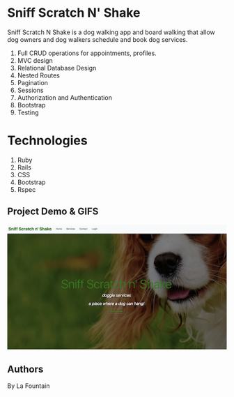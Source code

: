 # Sniff Scratch N' Shake

Sniff Scratch N Shake is a dog walking app and board walking that allow dog owners and dog walkers schedule and book dog services.

1. Full CRUD operations for appointments, profiles.
2. MVC design
3. Relational Database Design
4. Nested Routes
5. Pagination
6. Sessions
7. Authorization and Authentication
8. Bootstrap
9. Testing

# Technologies

1. Ruby
2. Rails
3. CSS
4. Bootstrap
5. Rspec

## Project Demo & GIFS

[![Doggie Daycare](Doggie_Daycare.png)]("https://www.youtube.com/watch?v=Ld7kXqiSvJo&t=")

## Authors

By La Fountain
